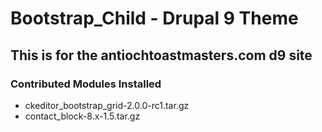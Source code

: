 # Bootstrap_Child - Drupal 9 Theme
## This is for the antiochtoastmasters.com d9 site

### Contributed Modules Installed
 - ckeditor_bootstrap_grid-2.0.0-rc1.tar.gz
 - contact_block-8.x-1.5.tar.gz
